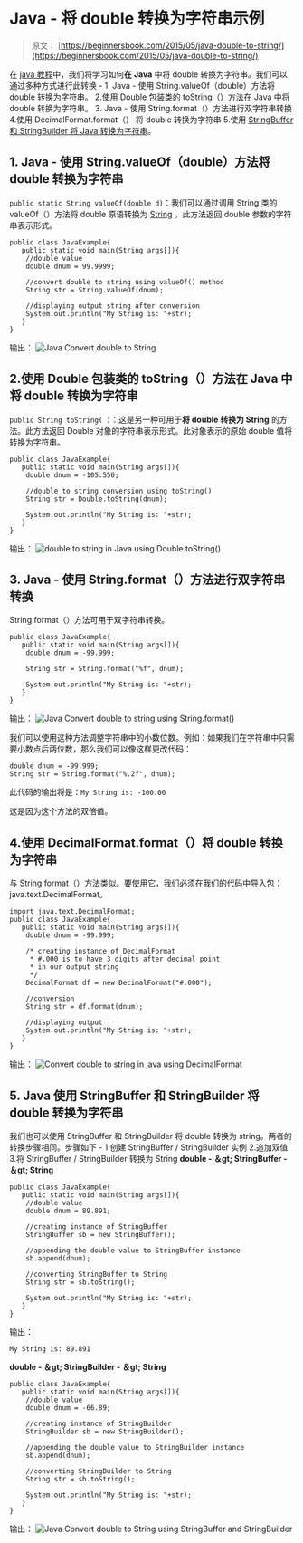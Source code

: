 # Java - 将 double 转换为字符串示例

> 原文： [https://beginnersbook.com/2015/05/java-double-to-string/](https://beginnersbook.com/2015/05/java-double-to-string/)

在 [java 教程](https://beginnersbook.com/java-tutorial-for-beginners-with-examples/)中，我们将学习如何**在 Java** 中将 double 转换为字符串。我们可以通过多种方式进行此转换 -
1\. Java - 使用 String.valueOf（double）方法将 double 转换为字符串。
2.使用 Double [包装类](https://beginnersbook.com/2017/09/wrapper-class-in-java/)的 toString（）方法在 Java 中将 double 转换为字符串。
3\. Java - 使用 String.format（）方法进行双字符串转换
4.使用 DecimalFormat.format（）
将 double 转换为字符串 5.使用 [StringBuffer 和 StringBuilder 将 Java 转换为字符串](https://beginnersbook.com/2014/08/stringbuilder-vs-stringbuffer/)。

## 1\. Java - 使用 String.valueOf（double）方法将 double 转换为字符串

`public static String valueOf(double d)`：我们可以通过调用 String 类的 valueOf（）方法将 double 原语转换为 [String](https://beginnersbook.com/2013/12/java-strings/) 。此方法返回 double 参数的字符串表示形式。

```
public class JavaExample{  
   public static void main(String args[]){ 
	//double value
	double dnum = 99.9999;  

	//convert double to string using valueOf() method
	String str = String.valueOf(dnum);  

	//displaying output string after conversion
	System.out.println("My String is: "+str);  
   }
}
```

输出：
![Java Convert double to String](img/2d6c62ae22403427d426fd6f1877a6e1.jpg)

## 2.使用 Double 包装类的 toString（）方法在 Java 中将 double 转换为字符串

`public String toString( )`：这是另一种可用于**将 double 转换为 String** 的方法。此方法返回 Double 对象的字符串表示形式。此对象表示的原始 double 值将转换为字符串。

```
public class JavaExample{  
   public static void main(String args[]){ 
	double dnum = -105.556;  

	//double to string conversion using toString()
	String str = Double.toString(dnum);  

	System.out.println("My String is: "+str);
   }
}
```

输出：
![double to string in Java using Double.toString()](img/df4a001a67ad71c3f04ed124f0f8a701.jpg)

## 3\. Java - 使用 String.format（）方法进行双字符串转换

String.format（）方法可用于双字符串转换。

```
public class JavaExample{  
   public static void main(String args[]){ 
	double dnum = -99.999;  

	String str = String.format("%f", dnum); 

	System.out.println("My String is: "+str);
   }
}
```

输出：
![Java Convert double to string using String.format()](img/a845e10a8aca64c6ec4faa889a313ac1.jpg)

我们可以使用这种方法调整字符串中的小数位数。例如：如果我们在字符串中只需要小数点后两位数，那么我们可以像这样更改代码：

```
double dnum = -99.999;  
String str = String.format("%.2f", dnum);
```

此代码的输出将是：`My String is: -100.00`

这是因为这个方法的双倍值。

## 4.使用 DecimalFormat.format（）将 double 转换为字符串

与 String.format（）方法类似。要使用它，我们必须在我们的代码中导入包：java.text.DecimalFormat。

```
import java.text.DecimalFormat;
public class JavaExample{  
   public static void main(String args[]){ 
	double dnum = -99.999;  

	/* creating instance of DecimalFormat
	 * #.000 is to have 3 digits after decimal point 
	 * in our output string
	 */
	DecimalFormat df = new DecimalFormat("#.000");

	//conversion
	String str = df.format(dnum);

	//displaying output
	System.out.println("My String is: "+str);
   }
}
```

输出：
![Convert double to string in java using DecimalFormat](img/4207a58c6a24e2203c514f1560d5bf5f.jpg)

## 5\. Java 使用 StringBuffer 和 StringBuilder 将 double 转换为字符串

我们也可以使用 StringBuffer 和 StringBuilder 将 double 转换为 string。两者的转换步骤相同。步骤如下 -
1.创建 StringBuffer / StringBuilder 实例
2.追加双值
3.将 StringBuffer / StringBuilder 转换为 String
**double - ＆gt; StringBuffer - ＆gt; String**

```
public class JavaExample{  
   public static void main(String args[]){ 
	//double value
	double dnum = 89.891;

	//creating instance of StringBuffer
	StringBuffer sb = new StringBuffer();

	//appending the double value to StringBuffer instance
	sb.append(dnum);

	//converting StringBuffer to String
	String str = sb.toString();

	System.out.println("My String is: "+str);
   }
}
```

输出：

```
My String is: 89.891
```

**double - ＆gt; StringBuilder - ＆gt; String**

```
public class JavaExample{  
   public static void main(String args[]){ 
	//double value
	double dnum = -66.89;

	//creating instance of StringBuilder
	StringBuilder sb = new StringBuilder();

	//appending the double value to StringBuilder instance
	sb.append(dnum);

	//converting StringBuilder to String
	String str = sb.toString();

	System.out.println("My String is: "+str);
   }
}
```

输出：
![Java Convert double to String using StringBuffer and StringBuilder](img/17785890a6d44e1452749e8b96f2fbd5.jpg)